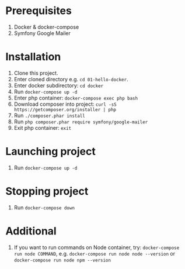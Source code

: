 # Prerequisites

1. Docker & docker-compose
2. Symfony Google Mailer

# Installation

1. Clone this project.
2. Enter cloned directory e.g. ```cd 01-hello-docker```.
3. Enter docker subdirectory: ```cd docker```
4. Run ```docker-compose up -d```
5. Enter php container: ```docker-compose exec php bash```
6. Download composer into project: ```curl -sS https://getcomposer.org/installer | php```
7. Run ```./composer.phar install```
8. Run ```php composer.phar require symfony/google-mailer```
8. Exit php container: ```exit```

# Launching project

1. Run ```docker-compose up -d```

# Stopping project

1. Run ```docker-compose down```

# Additional

1. If you want to run commands on Node container, try: ```docker-compose run node COMMAND```, e.g. ```docker-compose run node node --version``` or ```docker-compose run node npm --version```
